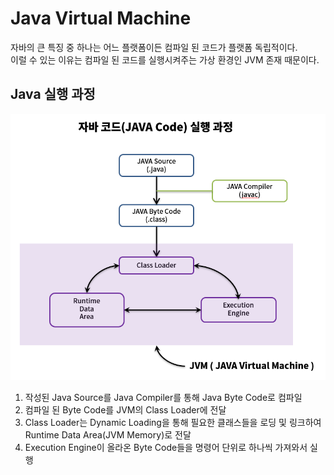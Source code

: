 # Java Virtual Machine
자바의 큰 특징 중 하나는 어느 플랫폼이든 컴파일 된 코드가 플랫폼 독립적이다.  
이럴 수 있는 이유는 컴파일 된 코드를 실행시켜주는 가상 환경인 JVM 존재 때문이다. 

## Java 실행 과정
![img.png](../image/java_excution_process.png)
1. 작성된 Java Source를 Java Compiler를 통해 Java Byte Code로 컴파일
2. 컴파일 된 Byte Code를 JVM의 Class Loader에 전달
3. Class Loader는 Dynamic Loading을 통해 필요한 클래스들을 로딩 및 링크하여 Runtime Data Area(JVM Memory)로 전달
4. Execution Engine이 올라온 Byte Code들을 명령어 단위로 하나씩 가져와서 실행

